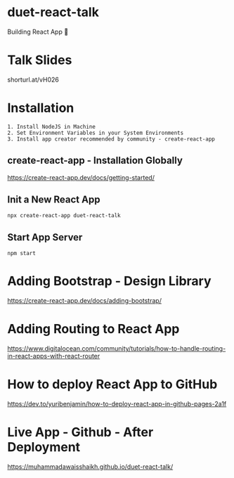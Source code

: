 # duet-react-talk
Building React App 🚀 

# Talk Slides
shorturl.at/vH026

# Installation
```
1. Install NodeJS in Machine
2. Set Environment Variables in your System Environments
3. Install app creator recommended by community - create-react-app
```

## create-react-app - Installation Globally
https://create-react-app.dev/docs/getting-started/

## Init a New React App
```
npx create-react-app duet-react-talk
```

## Start App Server
```
npm start
```

# Adding Bootstrap - Design Library
https://create-react-app.dev/docs/adding-bootstrap/

# Adding Routing to React App
https://www.digitalocean.com/community/tutorials/how-to-handle-routing-in-react-apps-with-react-router

# How to deploy React App to GitHub
https://dev.to/yuribenjamin/how-to-deploy-react-app-in-github-pages-2a1f

# Live App - Github - After Deployment
https://muhammadawaisshaikh.github.io/duet-react-talk/